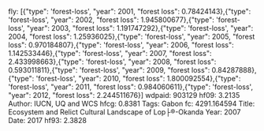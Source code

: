 fly: [{"type": 'forest-loss', "year": 2001, "forest loss": 0.78424143},{"type": 'forest-loss', "year": 2002, "forest loss": 1.945800677},{"type": 'forest-loss', "year": 2003, "forest loss": 1.191747292},{"type": 'forest-loss', "year": 2004, "forest loss": 1.25936025},{"type": 'forest-loss', "year": 2005, "forest loss": 0.970184807},{"type": 'forest-loss', "year": 2006, "forest loss": 1.142533446},{"type": 'forest-loss', "year": 2007, "forest loss": 2.433998663},{"type": 'forest-loss', "year": 2008, "forest loss": 0.593011811},{"type": 'forest-loss', "year": 2009, "forest loss": 0.84287888},{"type": 'forest-loss', "year": 2010, "forest loss": 1.800092554},{"type": 'forest-loss', "year": 2011, "forest loss": 0.984060611},{"type": 'forest-loss', "year": 2012, "forest loss": 2.244511676}]
wdpaid: 903129
hf09: 3.2135
Author: IUCN, UQ and WCS
hfcg: 0.8381
Tags: Gabon
fc: 4291.164594
Title: Ecosystem and Relict Cultural Landscape of Lop├®-Okanda
Year: 2007
Date: 2017
hf93: 2.3828
